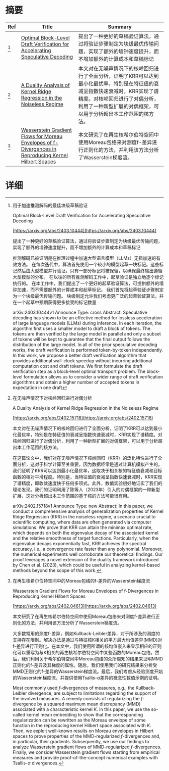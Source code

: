 # 摘要

| Ref | Title | Summary |
| --- | --- | --- |
| [^1] | [Optimal Block-Level Draft Verification for Accelerating Speculative Decoding](https://arxiv.org/abs/2403.10444) | 提出了一种更好的草稿验证算法，通过将验证步骤制定为块级最优传输问题，实现了额外的墙钟速度提升，而不增加额外的计算成本和草稿标记 |
| [^2] | [A Duality Analysis of Kernel Ridge Regression in the Noiseless Regime](https://arxiv.org/abs/2402.15718) | 本文对在无噪声情况下的核岭回归进行了全面分析，证明了KRR可以达到最小化最优率，特别是在特征值的衰减呈指数快速衰减时，KRR实现了谱精度。对核岭回归进行了对偶分析，利用了一种新型扩展的对偶框架，可以用于分析超出本工作范围的核方法。 |
| [^3] | [Wasserstein Gradient Flows for Moreau Envelopes of f-Divergences in Reproducing Kernel Hilbert Spaces](https://arxiv.org/abs/2402.04613) | 本文研究了在再生核希尔伯特空间中使用Moreau包络来对测度f-差异进行正则化的方法，并利用该方法分析了Wasserstein梯度流。 |

# 详细

[^1]: 用于加速推测解码的最佳块级草稿验证

    Optimal Block-Level Draft Verification for Accelerating Speculative Decoding

    [https://arxiv.org/abs/2403.10444](https://arxiv.org/abs/2403.10444)

    提出了一种更好的草稿验证算法，通过将验证步骤制定为块级最优传输问题，实现了额外的墙钟速度提升，而不增加额外的计算成本和草稿标记

    

    推测解码已被证明是在推理过程中加速大型语言模型（LLMs）无损加速的有效方法。 在每次迭代中，算法首先使用一个较小的模型起草一块标记。这些标记然后由大型模型并行验证，只有一部分标记将被保留，以确保最终输出遵循大型模型的分布。 在以往的所有推测解码工作中，起草验证是独立地逐个标记执行的。 在本工作中，我们提出了一个更好的起草验证算法，可提供额外的墙钟加速，而不需要额外的计算成本和起草标记。 我们首先将起草验证步骤制定为一个块级最优传输问题。 块级制定允许我们考虑更广泛的起草验证算法，并在一个起草中预期获得更多接受的标记数量

    arXiv:2403.10444v1 Announce Type: cross  Abstract: Speculative decoding has shown to be an effective method for lossless acceleration of large language models (LLMs) during inference. In each iteration, the algorithm first uses a smaller model to draft a block of tokens. The tokens are then verified by the large model in parallel and only a subset of tokens will be kept to guarantee that the final output follows the distribution of the large model. In all of the prior speculative decoding works, the draft verification is performed token-by-token independently. In this work, we propose a better draft verification algorithm that provides additional wall-clock speedup without incurring additional computation cost and draft tokens. We first formulate the draft verification step as a block-level optimal transport problem. The block-level formulation allows us to consider a wider range of draft verification algorithms and obtain a higher number of accepted tokens in expectation in one draft 
    
[^2]: 在无噪声情况下对核岭回归进行对偶分析

    A Duality Analysis of Kernel Ridge Regression in the Noiseless Regime

    [https://arxiv.org/abs/2402.15718](https://arxiv.org/abs/2402.15718)

    本文对在无噪声情况下的核岭回归进行了全面分析，证明了KRR可以达到最小化最优率，特别是在特征值的衰减呈指数快速衰减时，KRR实现了谱精度。对核岭回归进行了对偶分析，利用了一种新型扩展的对偶框架，可以用于分析超出本工作范围的核方法。

    

    在这篇论文中，我们对在无噪声情况下核岭回归（KRR）的泛化特性进行了全面分析，这对于科学计算至关重要，因为数据经常是通过计算机模拟产生的。我们证明了KRR可以达到最小化最优率，这取决于相关核的特征值衰减和目标函数的相对平滑程度。特别是，当特征值的衰减呈指数快速衰减时，KRR实现了谱精度，即收敛速度快于任何多项式。此外，数值实验很好地证实了我们的理论发现。我们的证明利用了陈等人（2023年）引入的对偶框架的一种新型扩展，这对分析超出本工作范围的基于核的方法可能很有用。

    arXiv:2402.15718v1 Announce Type: new  Abstract: In this paper, we conduct a comprehensive analysis of generalization properties of Kernel Ridge Regression (KRR) in the noiseless regime, a scenario crucial to scientific computing, where data are often generated via computer simulations. We prove that KRR can attain the minimax optimal rate, which depends on both the eigenvalue decay of the associated kernel and the relative smoothness of target functions. Particularly, when the eigenvalue decays exponentially fast, KRR achieves the spectral accuracy, i.e., a convergence rate faster than any polynomial. Moreover, the numerical experiments well corroborate our theoretical findings. Our proof leverages a novel extension of the duality framework introduced by Chen et al. (2023), which could be useful in analyzing kernel-based methods beyond the scope of this work.
    
[^3]: 在再生核希尔伯特空间中的Moreau包络的f-差异的Wasserstein梯度流

    Wasserstein Gradient Flows for Moreau Envelopes of f-Divergences in Reproducing Kernel Hilbert Spaces

    [https://arxiv.org/abs/2402.04613](https://arxiv.org/abs/2402.04613)

    本文研究了在再生核希尔伯特空间中使用Moreau包络来对测度f-差异进行正则化的方法，并利用该方法分析了Wasserstein梯度流。

    

    大多数常用的测度f-差异，例如Kullback-Leibler差异，对于所涉及的测度的支持存在限制。解决办法是通过与特征核K相关的平方最大均值差异(MMD)对f-差异进行正则化。在本文中，我们使用所谓的核均值嵌入来显示相应的正则化可以重写为与K相关的再生核希尔伯特空间中某些函数的Moreau包络。然后，我们利用关于希尔伯特空间中Moreau包络的众所周知的结果来证明MMD正则化的f-差异及其梯度的属性。随后，我们使用我们的研究结果来分析受MMD正则化的f-差异的Wasserstein梯度流。最后，我们考虑从经验测度开始的Wasserstein梯度流，并提供使用Tsallis-$\alpha$差异的概念性数值示例的证明。

    Most commonly used $f$-divergences of measures, e.g., the Kullback-Leibler divergence, are subject to limitations regarding the support of the involved measures. A remedy consists of regularizing the $f$-divergence by a squared maximum mean discrepancy (MMD) associated with a characteristic kernel $K$. In this paper, we use the so-called kernel mean embedding to show that the corresponding regularization can be rewritten as the Moreau envelope of some function in the reproducing kernel Hilbert space associated with $K$. Then, we exploit well-known results on Moreau envelopes in Hilbert spaces to prove properties of the MMD-regularized $f$-divergences and, in particular, their gradients. Subsequently, we use our findings to analyze Wasserstein gradient flows of MMD-regularized $f$-divergences. Finally, we consider Wasserstein gradient flows starting from empirical measures and provide proof-of-the-concept numerical examples with Tsallis-$\alpha$ divergences.
    

